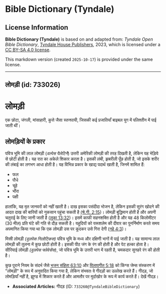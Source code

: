 # Bible Dictionary (Tyndale)

## License Information

**Bible Dictionary (Tyndale)** is based on and adapted from: _Tyndale Open Bible Dictionary_, [Tyndale House Publishers](https://tyndaleopenresources.com/), 2023, which is licensed under a [CC BY-SA 4.0 license](https://creativecommons.org/licenses/by-sa/4.0/legalcode.en).

This markdown version (created `2025-10-17`) is provided under the same license.



--------------------------------

## लोमड़ी (id: 733026)

लोमड़ी
======

एक छोटा, जंगली, मांसाहारी, कुत्ते जैसा स्तनपायी, जिसकी कई प्रजातियाँ बाइबल युग में पलिश्तीन में पाई जाती थीं।

लोमड़ियों के प्रकार
-------------------

पवित्र भूमि की लाल लोमड़ी (*वल्पेस पैलेटिनै*) उत्तरी अमेरिकी लोमड़ी की तरह दिखती है, लेकिन यह भेड़िये से छोटी होती है। यह रात का अकेले शिकार करता है। इसकी लंबी, झबरीली पूँछ होती है, जो इसके शरीर की लंबाई का लगभग आधा होती है। यह विभिन्न प्रकार के खाद्य पदार्थ खाती है, जिनमें शामिल हैं:

* फल
* पौधे
* चूहे
* भौंरा
* पक्षी

हालांकि, यह मृत जानवरों को नहीं खाती है। दाख इसका पसंदीदा भोजन है, लेकिन इसकी सुरंग खोदने की आदत दाख की बारियों को नुकसान पहुंचा सकती है [(श्रे.गी. 2:15](https://ref.ly/Song2:15))। लोमड़ी बुद्धिमान होती है और अपनी चतुराई के लिए जानी जाती है ([लूका 13:32](https://ref.ly/Luke13:32))। इसमें काफी सहनशक्ति होती है और यह 48 किलोमीटर (30 मील) प्रति घंटे की गति से दौड़ सकती है। यहूदियों को यरूशलेम की दीवार का पुनर्निर्माण करते समय अपमानित किया गया था कि एक लोमड़ी उस पर कूदकर उसे गिरा देगी ([नहे 4:3](https://ref.ly/Neh4:3))।

मिस्री लोमड़ी *(वुलपेस निलोटिकस)* पवित्र भूमि के मध्य और दक्षिणी भागों में पाई जाती है। यह सामान्य लाल लोमड़ी की तुलना में कुछ छोटी होती है। इसकी पीठ जंग के रंग की होती है और पेट हल्का होता है। सीरियाई लोमड़ी *(वुलपेस फ्लेवेसेंस)*, जो पवित्र भूमि के उत्तरी भाग में रहती है, चमकदार सुनहरे रंग की होती है।

कुछ पुराने नियम के संदर्भ जैसे [भजन संहिता 63:10](https://ref.ly/Ps63:10) और [विलापगीत 5:18](https://ref.ly/Lam5:18) को किंग्स जेम्स संस्करण में "लोमड़ी" के रूप में अनुवादित किया गया है, लेकिन संभवतः वे गीदड़ों का उल्लेख करते हैं। गीदड़, जो लोमड़ियाँ नहीं है, झुण्ड में शिकार करते हैं और आमतौर पर मुर्दाखोर के रूप में कार्य करते हैं। देखें गीदड़।

* **Associated Articles:** गीदड़ (ID: `733260@TyndaleBibleDictionary`)


